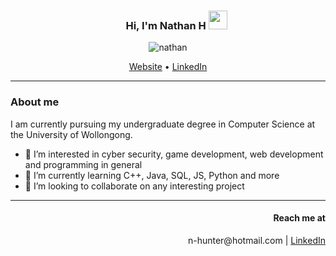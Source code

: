 <!-- Heading -->
<h3 align="center">
&nbsp;&nbsp;&nbsp;&nbsp;&nbsp;&nbsp;
Hi, I'm Nathan H <img src="https://raw.githubusercontent.com/MartinHeinz/MartinHeinz/master/wave.gif" width="30px">
</h3>

<!-- Profile Views -->
<p align="center"> 
  <img src="https://komarev.com/ghpvc/?username=nHunter0" alt="nathan" />
</p>

<!-- Socials --> 
<p align="center">
  <a href="https://nhunter0.github.io/Portfolio/" target="_blank">Website</a> •
  <a href="https://www.linkedin.com/in/h-nathan" target="_blank">LinkedIn</a>
</p>

<hr>

<!-- About me -->
<h3 align="left"> About me</h3>

<p align="left">
  I am currently pursuing my undergraduate degree in Computer Science at the University of Wollongong.
</p>

<ul>
  <li>👀 I’m interested in cyber security, game development, web development and programming in general</li>
  <li>🌱 I’m currently learning C++, Java, SQL, JS, Python and more</li>
  <li>💞️ I’m looking to collaborate on any interesting project</li>
</ul>

<hr>

<!-- Contact -->
<h4 align="right">Reach me at</h4>
<p align="right"> 
  n-hunter@hotmail.com | <a href="https://www.linkedin.com/in/h-nathan">LinkedIn</a>
</p>
